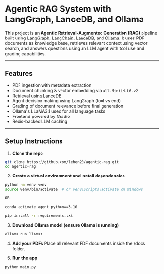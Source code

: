 # Agentic RAG System with LangGraph, LanceDB, and Ollama

This project is an **Agentic Retrieval-Augmented Generation (RAG)** pipeline built using [LangGraph](https://github.com/langchain-ai/langgraph), [LangChain](https://github.com/langchain-ai/langchain), [LanceDB](https://github.com/lancedb/lancedb), and [Ollama](https://ollama.com/). It uses PDF documents as knowledge base, retrieves relevant context using vector search, and answers questions using an LLM agent with tool use and grading capabilities.

---

## Features

- PDF ingestion with metadata extraction
- Document chunking & vector embedding via `all-MiniLM-L6-v2`
- Retrieval using LanceDB
- Agent decision making using LangGraph (tool vs end)
- Grading of document relevance before final generation
- Ollama's LLaMA3.1 used for all language tasks
- Frontend powered by Gradio
- Redis-backed LLM caching

---

## Setup Instructions

1. **Clone the repo**  
```bash
git clone https://github.com/lehen20/agentic-rag.git
cd agentic-rag

```
2. **Create a virtual environment and install dependencies**

```bash
python -m venv venv
source venv/bin/activate  # or venv\Scripts\activate on Windows

OR 

conda activate agent python==3.10

pip install -r requirements.txt
```
3. **Download Ollama model (ensure Ollama is running)**

```bash
ollama run llama3
```
4. **Add your PDFs**
Place all relevant PDF documents inside the /docs folder.

5. **Run the app**

```bash
python main.py